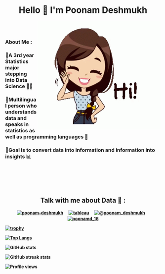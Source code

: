 <h1 align="center">Hello 👋 I'm Poonam Deshmukh</h1>

<img align = "right" src = "Hii !.gif" height = "350" width = "400"> &nbsp; &nbsp; 
<br> </br>
<h3><b> About Me : </b></h3>
<h3>🔹A 3rd year Statistics major stepping into Data Science 👩‍💻</h3>
<h3>🔹Multilingual person who understands data and speaks in statistics as well as programming languages 🎯</h3>
<h3>🔹Goal is to convert data into information and information into insights 📊</h3>

<br> </br>
&nbsp; &nbsp;
&nbsp; &nbsp;
<br> </br>
<h2 align="center"><b>Talk with me about Data 🔮 :<b></h2>
<p align="center">
<a href="https://linkedin.com/in/poonam-deshmukh" target="blank"><img align="center" src="https://raw.githubusercontent.com/rahuldkjain/github-profile-readme-generator/master/src/images/icons/Social/linked-in-alt.svg" alt="poonam-deshmukh" height="40" /></a> &nbsp; &nbsp;
<a href = "https://public.tableau.com/app/profile/poonam.deshmukh" target ="blank"><img align = "center" src = "https://cdn.worldvectorlogo.com/logos/tableau-software.svg" alt = "tableau" height="40"/></a> &nbsp; &nbsp;
<a href="https://www.hackerrank.com/poonam_deshmukh" target="blank"><img align="center" src="https://raw.githubusercontent.com/rahuldkjain/github-profile-readme-generator/master/src/images/icons/Social/hackerrank.svg" alt="@poonam_deshmukh" height="40"/></a> &nbsp; &nbsp;
<a href="https://twitter.com/poonamd_16" target="blank"><img align="center" src="https://raw.githubusercontent.com/rahuldkjain/github-profile-readme-generator/master/src/images/icons/Social/twitter.svg" alt="poonamd_16" height="40"/></a>
<!--<a href="https://kaggle.com/pdkaggle16" target="blank"><img align="center" src="https://raw.githubusercontent.com/rahuldkjain/github-profile-readme-generator/master/src/images/icons/Social/kaggle.svg" alt="pdkaggle16" height="40" /></a> &nbsp; &nbsp;
<a href="https://medium.com/@deshmukhpoonam516" target="blank"><img align="center" src="https://encrypted-tbn0.gstatic.com/images?q=tbn:ANd9GcT_6wB_689teUVIJ0ivktQcs5BMK927y5xrZg&usqp=CAU" alt="@deshmukhpoonam516" height="40" /></a> <br> </br> -->
</p>
  
[![trophy](https://github-profile-trophy.vercel.app/?username=poonam-16)](https://github.com/ryo-ma/github-profile-trophy) 

[![Top Langs](https://github-readme-stats.vercel.app/api/top-langs/?username=poonam-16)](https://github.com/anuraghazra/github-readme-stats)

![GitHub stats](https://github-readme-stats.vercel.app/api?username=poonam-16&show_icons=true&count_private=true)  

<!--![GitHub Activity Graph](https://activity-graph.herokuapp.com/graph?username=poonam-16)-->

![GitHub streak stats](https://github-readme-streak-stats.herokuapp.com/?user=poonam-16)  

![Profile views](https://gpvc.arturio.dev/poonam-16)
